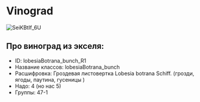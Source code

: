 # Vinograd
![SeiKBtIf_6U](https://user-images.githubusercontent.com/120749144/224935876-cee08de1-bd51-47a0-9f00-72b280e4cc55.jpg)

## Про виноград из экселя: 
 - ID: lobesiaBotrana_bunch_R1
 - Название классов: lobesiaBotrana_bunch
 - Расшифровка: Гроздевая листовертка Lobesia botrana Schiff. (грозди, ягоды, паутина, гусеницы )
 - Надо: 4 (но нас 5)
 - Группы: 47-1

